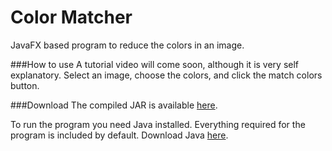 # Color Matcher
JavaFX based program to reduce the colors in an image.

###How to use
A tutorial video will come soon, although it is very self explanatory. Select an image, choose the colors, and click the match colors button.

###Download
The compiled JAR is available [here](https://github.com/elanlb/color-matcher/tree/master/out/artifacts/color_matcher/color_matcher.jar).

To run the program you need Java installed. Everything required for the program is included by default. Download Java [here](https://java.com/en/download/).